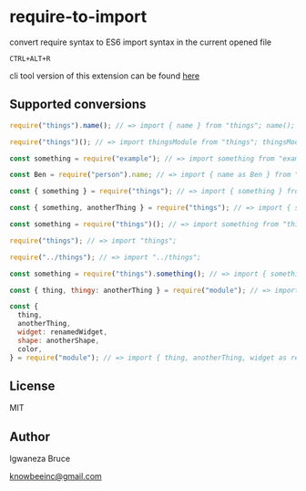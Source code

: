 # require-to-import

convert require syntax to ES6 import syntax in the current opened file

`CTRL+ALT+R`

cli tool version of this extension can be found [here](https://www.npmjs.com/package/rona)

## Supported conversions

```js
require("things").name(); // => import { name } from "things"; name();

require("things")(); // => import thingsModule from "things"; thingsModule();

const something = require("example"); // => import something from "example";

const Ben = require("person").name; // => import { name as Ben } from "person";

const { something } = require("things"); // => import { something } from "things";

const { something, anotherThing } = require("things"); // => import { something, anotherThing } from "things";

const something = require("things")(); // => import something from "things";

require("things"); // => import "things";

require("../things"); // => import "../things";

const something = require("things").something(); // => import { something } from "things";

const { thing, thingy: anotherThing } = require("module"); // => import { thing, thingy as anotherThing} from "module"

const {
  thing,
  anotherThing,
  widget: renamedWidget,
  shape: anotherShape,
  color,
} = require("module"); // => import { thing, anotherThing, widget as renamedWidget, shape as anotherShape, color } from "module";
```

## License

MIT

## Author

Igwaneza Bruce

<knowbeeinc@gmail.com>
